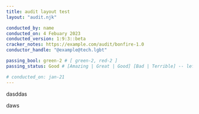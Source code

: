 ```yaml
---
title: audit layout test
layout: "audit.njk"

conducted_by: name
conducted_on: 4 Febuary 2023
conducted_version: 1:9:3::beta
cracker_notes: https://example.com/audit/bonfire-1.0
conductor_handle: "@example@tech.lgbt"

passing_bool: green-2 # [ green-2, red-2 ]
passing_status: Good # [Amazing | Great | Good] [Bad | Terrible] -- left: passing, right: failing

# conducted_on: jan-21
---
```


dasddas

daws